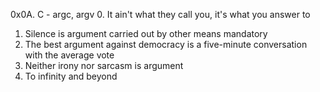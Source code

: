 0x0A. C - argc, argv
0. It ain't what they call you, it's what you answer to
1. Silence is argument carried out by other means
mandatory
2. The best argument against democracy is a five-minute conversation with the average vote
3. Neither irony nor sarcasm is argument
4. To infinity and beyond

